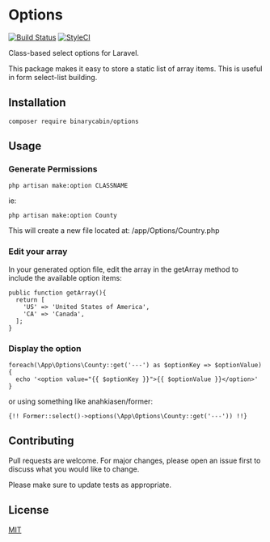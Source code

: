# Options

[![Build Status](https://travis-ci.org/binarycabin/options.svg?branch=master)](https://travis-ci.org/binarycabin/options)
[![StyleCI](https://github.styleci.io/repos/174015614/shield?branch=master)](https://github.styleci.io/repos/174015614)

Class-based select options for Laravel.

This package makes it easy to store a static list of array items. This is useful in form select-list building.

## Installation

```$xslt
composer require binarycabin/options
```

## Usage

### Generate Permissions

```$xslt
php artisan make:option CLASSNAME
```

ie:

```$xslt
php artisan make:option County
```

This will create a new file located at: /app/Options/Country.php

### Edit your array

In your generated option file, edit the array in the getArray method to include the available option items:

```
public function getArray(){
  return [
    'US' => 'United States of America',
    'CA' => 'Canada',
  ];
}
```

### Display the option

```
foreach(\App\Options\County::get('---') as $optionKey => $optionValue)
{
  echo '<option value="{{ $optionKey }}">{{ $optionValue }}</option>'
}
```

or using something like anahkiasen/former:

```
{!! Former::select()->options(\App\Options\County::get('---')) !!}
```

## Contributing
Pull requests are welcome. For major changes, please open an issue first to discuss what you would like to change.

Please make sure to update tests as appropriate.

## License
[MIT](https://choosealicense.com/licenses/mit/)
